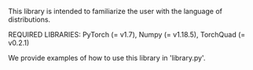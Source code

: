 This library is intended to familiarize the user with the language of distributions. 

REQUIRED LIBRARIES: PyTorch (= v1.7), Numpy (= v1.18.5), TorchQuad (= v0.2.1)

We provide examples of how to use this library in 'library.py'. 